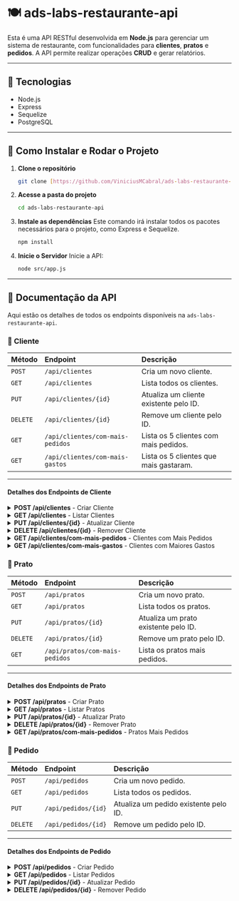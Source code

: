 # 🍽️ ads-labs-restaurante-api

Esta é uma API RESTful desenvolvida em **Node.js** para gerenciar um sistema de restaurante, com funcionalidades para **clientes**, **pratos** e **pedidos**. A API permite realizar operações **CRUD** e gerar relatórios.

---

## 🚀 Tecnologias

- Node.js
- Express
- Sequelize
- PostgreSQL

---
## 🔧 Como Instalar e Rodar o Projeto

1.  **Clone o repositório**
    ```sh
    git clone [https://github.com/ViniciusMCabral/ads-labs-restaurante-api.git](https://github.com/ViniciusMCabral/ads-labs-restaurante-api.git)
    ```

2.  **Acesse a pasta do projeto**
    ```sh
    cd ads-labs-restaurante-api
    ```

3.  **Instale as dependências**
    Este comando irá instalar todos os pacotes necessários para o projeto, como Express e Sequelize.
    ```sh
    npm install
    ````

4.  **Inicie o Servidor**
    Inicie a API:
    ```sh
    node src/app.js
    ```
---
## 📖 Documentação da API

Aqui estão os detalhes de todos os endpoints disponíveis na `ads-labs-restaurante-api`.

### 👤 Cliente

| Método | Endpoint                             | Descrição                                         |
| :----- | :----------------------------------- | :------------------------------------------------ |
| `POST`   | `/api/clientes`                      | Cria um novo cliente.                             |
| `GET`    | `/api/clientes`                      | Lista todos os clientes.                          |
| `PUT`    | `/api/clientes/{id}`                 | Atualiza um cliente existente pelo ID.            |
| `DELETE` | `/api/clientes/{id}`                 | Remove um cliente pelo ID.                        |
| `GET`    | `/api/clientes/com-mais-pedidos`     | Lista os 5 clientes com mais pedidos.             |
| `GET`    | `/api/clientes/com-mais-gastos`      | Lista os 5 clientes que mais gastaram.            |

---

#### Detalhes dos Endpoints de Cliente

<details>
<summary><strong>POST /api/clientes</strong> - Criar Cliente</summary>

-   **Body da Requisição:**
    ```json
    {
      "nome": "string",
      "email": "string",
      "cpf": "string"
    }
    ```
-   **Regras e Retornos:**
    -   Retorna o cliente criado com seu ID (`201 Created`).
    -   Todos os campos são obrigatórios.
    -   O campo `cpf` deve ter o formato `XXX.XXX.XXX-XX` (o uso de `.` ou `-` é opcional).

</details>

<details>
<summary><strong>GET /api/clientes</strong> - Listar Clientes</summary>

-   **Regras e Retornos:**
    -   Retorna uma lista com todos os clientes cadastrados (`200 OK`).
    -   Retorna `404 Not Found` se não existir nenhum cliente.

</details>

<details>
<summary><strong>PUT /api/clientes/{id}</strong> - Atualizar Cliente</summary>

-   **Body da Requisição:**
    ```json
    {
      "nome": "string",
      "email": "string",
      "cpf": "string"
    }
    ```
-   **Regras e Retornos:**
    -   Atualiza todos os campos do cliente especificado pelo `{id}`.
    -   Retorna o objeto do cliente com os dados atualizados (`200 OK`).
    -   Retorna `404 Not Found` se o cliente não existir.

</details>

<details>
<summary><strong>DELETE /api/clientes/{id}</strong> - Remover Cliente</summary>

-   **Regras e Retornos:**
    -   Remove o cliente definitivamente do banco de dados.
    -   Retorna uma mensagem de sucesso (`200 OK`).
    -   Retorna `404 Not Found` se o cliente não existir.

</details>

<details>
<summary><strong>GET /api/clientes/com-mais-pedidos</strong> - Clientes com Mais Pedidos</summary>

-   **Regras e Retornos:**
    -   Retorna uma lista ordenada com os 5 clientes que têm a maior quantidade de pedidos.
    -   Apenas clientes com pelo menos 1 pedido são considerados.
    -   Retorna a lista (`200 OK`).

</details>

<details>
<summary><strong>GET /api/clientes/com-mais-gastos</strong> - Clientes com Maiores Gastos</summary>

-   **Regras e Retornos:**
    -   Retorna uma lista ordenada com os 5 clientes que têm o maior valor gasto total.
    -   Apenas clientes com pelo menos 1 pedido são considerados.
    -   Retorna a lista (`200 OK`).

</details>

### 🍝 Prato

| Método | Endpoint                         | Descrição                                              |
| :----- | :------------------------------- | :----------------------------------------------------- |
| `POST`   | `/api/pratos`                    | Cria um novo prato.                                    |
| `GET`    | `/api/pratos`                    | Lista todos os pratos.                                 |
| `PUT`    | `/api/pratos/{id}`               | Atualiza um prato existente pelo ID.                   |
| `DELETE` | `/api/pratos/{id}`               | Remove um prato pelo ID.                               |
| `GET`    | `/api/pratos/com-mais-pedidos`   | Lista os pratos mais pedidos.                          |

---

#### Detalhes dos Endpoints de Prato

<details>
<summary><strong>POST /api/pratos</strong> - Criar Prato</summary>

-   **Body da Requisição:**
    ```json
    {
      "nome": "string",
      "preco": "number"
    }
    ```
-   **Regras e Retornos:**
    -   Retorna o prato criado com seu ID (`201 Created`).
    -   Todos os campos são obrigatórios.
    -   O campo `preco` deve ser um número positivo.

</details>

<details>
<summary><strong>GET /api/pratos</strong> - Listar Pratos</summary>

-   **Regras e Retornos:**
    -   Retorna uma lista com todos os pratos do cardápio (`200 OK`).
    -   Retorna `404 Not Found` se não existir nenhum prato.

</details>

<details>
<summary><strong>PUT /api/pratos/{id}</strong> - Atualizar Prato</summary>

-   **Body da Requisição:**
    ```json
    {
      "nome": "string",
      "preco": "number"
    }
    ```
-   **Regras e Retornos:**
    -   Atualiza os dados do prato especificado pelo `{id}`.
    -   Retorna o objeto do prato com os dados atualizados (`200 OK`).
    -   Retorna `404 Not Found` se o prato não existir.

</details>

<details>
<summary><strong>DELETE /api/pratos/{id}</strong> - Remover Prato</summary>

-   **Regras e Retornos:**
    -   Remove o prato definitivamente.
    -   Retorna uma mensagem de sucesso (`200 OK`).
    -   Retorna `404 Not Found` se o prato não existir.

</details>

<details>
<summary><strong>GET /api/pratos/com-mais-pedidos</strong> - Pratos Mais Pedidos</summary>

-   **Regras e Retornos:**
    -   Retorna uma lista de pratos ordenada pela quantidade de vezes que foram pedidos (`200 OK`).
    -   Retorna `404 Not Found` se não existir nenhum pedido registrado no sistema.

</details>


### 🧾 Pedido

| Método | Endpoint          | Descrição                         |
| :----- | :---------------- | :-------------------------------- |
| `POST`   | `/api/pedidos`    | Cria um novo pedido.              |
| `GET`    | `/api/pedidos`    | Lista todos os pedidos.           |
| `PUT`    | `/api/pedidos/{id}` | Atualiza um pedido existente pelo ID. |
| `DELETE` | `/api/pedidos/{id}` | Remove um pedido pelo ID.         |

---

#### Detalhes dos Endpoints de Pedido

<details>
<summary><strong>POST /api/pedidos</strong> - Criar Pedido</summary>

-   **Body da Requisição:**
    ```json
    {
      "clienteId": "string",
      "pratos": [
        {
          "pratoId": "string",
          "quantidade": "number"
        }
      ]
    }
    ```
-   **Regras e Retornos:**
    -   Retorna o pedido criado com seu ID (`201 Created`).
    -   `clienteId` deve ser um ID válido de um cliente existente.
    -   A lista `pratos` deve conter pelo menos um item.
    -   Cada `pratoId` deve ser um ID válido de um prato existente.
    -   `quantidade` deve ser um número inteiro e positivo.

</details>

<details>
<summary><strong>GET /api/pedidos</strong> - Listar Pedidos</summary>

-   **Regras e Retornos:**
    -   Retorna uma lista com todos os pedidos (`200 OK`).
    -   Retorna `404 Not Found` se não existir nenhum pedido.

</details>

<details>
<summary><strong>PUT /api/pedidos/{id}</strong> - Atualizar Pedido</summary>

-   **Body da Requisição:**
    ```json
    {
      "clienteId": "string",
      "pratos": [
        {
          "pratoId": "string",
          "quantidade": "number"
        }
      ]
    }
    ```
-   **Regras e Retornos:**
    -   Atualiza os dados do pedido especificado pelo `{id}`.
    -   Retorna o objeto do pedido com os dados atualizados (`200 OK`).
    -   Retorna `404 Not Found` se o pedido não existir.

</details>

<details>
<summary><strong>DELETE /api/pedidos/{id}</strong> - Remover Pedido</summary>

-   **Regras e Retornos:**
    -   Remove o pedido definitivamente.
    -   Retorna uma mensagem de sucesso (`200 OK`).
    -   Retorna `404 Not Found` se o pedido não existir.

</details>
